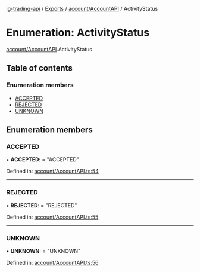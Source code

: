 [ig-trading-api](../README.md) / [Exports](../modules.md) / [account/AccountAPI](../modules/account_accountapi.md) / ActivityStatus

# Enumeration: ActivityStatus

[account/AccountAPI](../modules/account_accountapi.md).ActivityStatus

## Table of contents

### Enumeration members

- [ACCEPTED](account_accountapi.activitystatus.md#accepted)
- [REJECTED](account_accountapi.activitystatus.md#rejected)
- [UNKNOWN](account_accountapi.activitystatus.md#unknown)

## Enumeration members

### ACCEPTED

• **ACCEPTED**: = "ACCEPTED"

Defined in: [account/AccountAPI.ts:54](https://github.com/bennycode/ig-trading-api/blob/840a401/src/account/AccountAPI.ts#L54)

---

### REJECTED

• **REJECTED**: = "REJECTED"

Defined in: [account/AccountAPI.ts:55](https://github.com/bennycode/ig-trading-api/blob/840a401/src/account/AccountAPI.ts#L55)

---

### UNKNOWN

• **UNKNOWN**: = "UNKNOWN"

Defined in: [account/AccountAPI.ts:56](https://github.com/bennycode/ig-trading-api/blob/840a401/src/account/AccountAPI.ts#L56)
